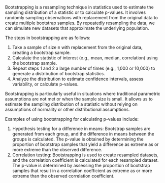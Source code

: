 Bootstrapping is a resampling technique in statistics used to estimate the sampling distribution of a statistic or to calculate p-values. It involves randomly sampling observations with replacement from the original data to create multiple bootstrap samples. By repeatedly resampling the data, we can simulate new datasets that approximate the underlying population.

The steps in bootstrapping are as follows:

1. Take a sample of size n with replacement from the original data, creating a bootstrap sample.
2. Calculate the statistic of interest (e.g., mean, median, correlation) using the bootstrap sample.
3. Repeat steps 1 and 2 a large number of times (e.g., 1,000 or 10,000) to generate a distribution of bootstrap statistics.
4. Analyze the distribution to estimate confidence intervals, assess variability, or calculate p-values.

Bootstrapping is particularly useful in situations where traditional parametric assumptions are not met or when the sample size is small. It allows us to estimate the sampling distribution of a statistic without relying on assumptions of normality or other distributional assumptions.

Examples of using bootstrapping for calculating p-values include:

1. Hypothesis testing for a difference in means: Bootstrap samples are generated from each group, and the difference in means between the groups is calculated. The p-value is obtained by determining the proportion of bootstrap samples that yield a difference as extreme as or more extreme than the observed difference.
2. Correlation testing: Bootstrapping is used to create resampled datasets, and the correlation coefficient is calculated for each resampled dataset. The p-value is determined by assessing the proportion of bootstrap samples that result in a correlation coefficient as extreme as or more extreme than the observed correlation coefficient.